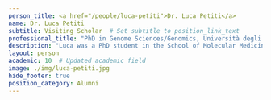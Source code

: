 ```yaml
---
person_title: <a href="/people/luca-petiti">Dr. Luca Petiti</a>
name: Dr. Luca Petiti
subtitle: Visiting Scholar  # Set subtitle to position_link_text
professional_title: "PhD in Genome Sciences/Genomics, Università degli Studi di Milano, Visiting graduate student (2013-2014), Postdoctoral Fellow at the National Research Council - Institute of Biomedical Technologies"
description: "Luca was a PhD student in the School of Molecular Medicine at Università degli Studi di Milano in Italy when he came to visit us for a year. He worked on large-scale analysis of epigenetic data."
layout: person
academic: 10  # Updated academic field
image: ./img/luca-petiti.jpg
hide_footer: true
position_category: Alumni
---
```


